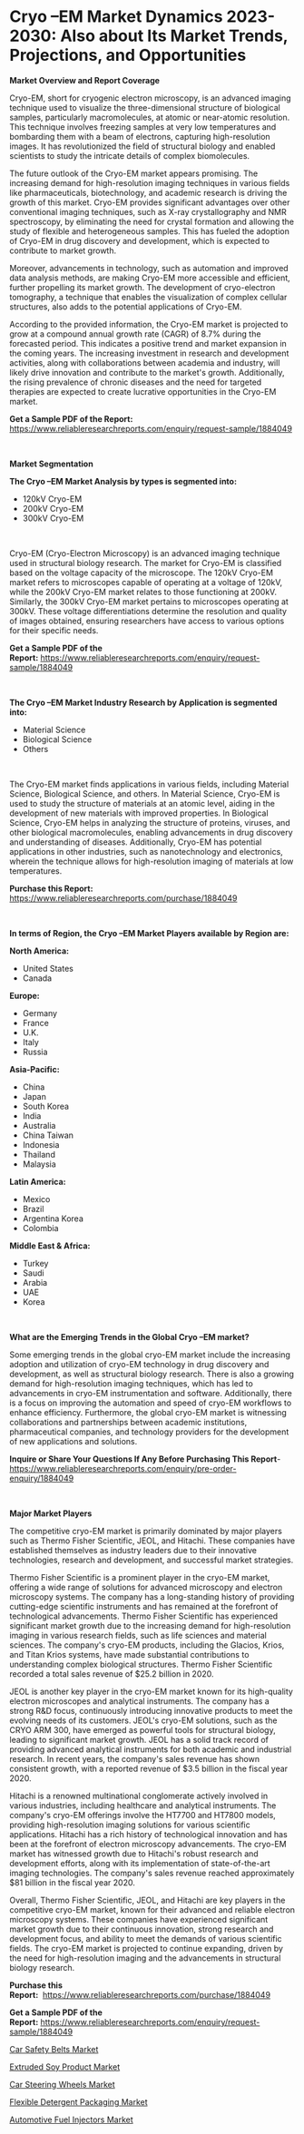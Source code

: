 <p><h1>Cryo –EM Market Dynamics 2023-2030: Also about Its Market Trends, Projections, and Opportunities</h1></p><p><strong>Market Overview and Report Coverage</strong></p>
<p><p>Cryo-EM, short for cryogenic electron microscopy, is an advanced imaging technique used to visualize the three-dimensional structure of biological samples, particularly macromolecules, at atomic or near-atomic resolution. This technique involves freezing samples at very low temperatures and bombarding them with a beam of electrons, capturing high-resolution images. It has revolutionized the field of structural biology and enabled scientists to study the intricate details of complex biomolecules.</p><p>The future outlook of the Cryo-EM market appears promising. The increasing demand for high-resolution imaging techniques in various fields like pharmaceuticals, biotechnology, and academic research is driving the growth of this market. Cryo-EM provides significant advantages over other conventional imaging techniques, such as X-ray crystallography and NMR spectroscopy, by eliminating the need for crystal formation and allowing the study of flexible and heterogeneous samples. This has fueled the adoption of Cryo-EM in drug discovery and development, which is expected to contribute to market growth.</p><p>Moreover, advancements in technology, such as automation and improved data analysis methods, are making Cryo-EM more accessible and efficient, further propelling its market growth. The development of cryo-electron tomography, a technique that enables the visualization of complex cellular structures, also adds to the potential applications of Cryo-EM.</p><p>According to the provided information, the Cryo-EM market is projected to grow at a compound annual growth rate (CAGR) of 8.7% during the forecasted period. This indicates a positive trend and market expansion in the coming years. The increasing investment in research and development activities, along with collaborations between academia and industry, will likely drive innovation and contribute to the market's growth. Additionally, the rising prevalence of chronic diseases and the need for targeted therapies are expected to create lucrative opportunities in the Cryo-EM market.</p></p>
<p><strong>Get a Sample PDF of the Report:</strong> <a href="https://www.reliableresearchreports.com/enquiry/request-sample/1884049">https://www.reliableresearchreports.com/enquiry/request-sample/1884049</a></p>
<p>&nbsp;</p>
<p><strong>Market Segmentation</strong></p>
<p><strong>The Cryo –EM Market Analysis by types is segmented into:</strong></p>
<p><ul><li>120kV Cryo-EM</li><li>200kV Cryo-EM</li><li>300kV Cryo-EM</li></ul></p>
<p>&nbsp;</p>
<p><p>Cryo-EM (Cryo-Electron Microscopy) is an advanced imaging technique used in structural biology research. The market for Cryo-EM is classified based on the voltage capacity of the microscope. The 120kV Cryo-EM market refers to microscopes capable of operating at a voltage of 120kV, while the 200kV Cryo-EM market relates to those functioning at 200kV. Similarly, the 300kV Cryo-EM market pertains to microscopes operating at 300kV. These voltage differentiations determine the resolution and quality of images obtained, ensuring researchers have access to various options for their specific needs.</p></p>
<p><strong>Get a Sample PDF of the Report:</strong>&nbsp;<a href="https://www.reliableresearchreports.com/enquiry/request-sample/1884049">https://www.reliableresearchreports.com/enquiry/request-sample/1884049</a></p>
<p>&nbsp;</p>
<p><strong>The Cryo –EM Market Industry Research by Application is segmented into:</strong></p>
<p><ul><li>Material Science</li><li>Biological Science</li><li>Others</li></ul></p>
<p>&nbsp;</p>
<p><p>The Cryo-EM market finds applications in various fields, including Material Science, Biological Science, and others. In Material Science, Cryo-EM is used to study the structure of materials at an atomic level, aiding in the development of new materials with improved properties. In Biological Science, Cryo-EM helps in analyzing the structure of proteins, viruses, and other biological macromolecules, enabling advancements in drug discovery and understanding of diseases. Additionally, Cryo-EM has potential applications in other industries, such as nanotechnology and electronics, wherein the technique allows for high-resolution imaging of materials at low temperatures.</p></p>
<p><strong>Purchase this Report:</strong>&nbsp; <a href="https://www.reliableresearchreports.com/purchase/1884049">https://www.reliableresearchreports.com/purchase/1884049</a></p>
<p>&nbsp;</p>
<p><strong>In terms of Region, the Cryo –EM Market Players available by Region are:</strong></p>
<p>
    <p> <strong> North America: </strong>
        <ul>
            <li>United States</li>
            <li>Canada</li>
        </ul>
        </p> 
    <p> <strong> Europe: </strong>
        <ul>
            <li>Germany</li>
            <li>France</li>
            <li>U.K.</li>
            <li>Italy</li>
            <li>Russia</li>
        </ul>
        </p> 
    <p> <strong> Asia-Pacific: </strong>
        <ul>
            <li>China</li>
            <li>Japan</li>
            <li>South Korea</li>
            <li>India</li>
            <li>Australia</li>
            <li>China Taiwan</li>
            <li>Indonesia</li>
            <li>Thailand</li>
            <li>Malaysia</li>
        </ul>
        </p> 
    <p> <strong> Latin America: </strong>
        <ul>
            <li>Mexico</li>
            <li>Brazil</li>
            <li>Argentina Korea</li>
            <li>Colombia</li>
        </ul>
        </p> 
    <p> <strong> Middle East & Africa: </strong>
        <ul>
            <li>Turkey</li>
            <li>Saudi</li>
            <li>Arabia</li>
            <li>UAE</li>
            <li>Korea</li>
        </ul>
    </p>
    </p>
<p>&nbsp;</p>
<p><strong>What are the Emerging Trends in the Global Cryo –EM market?</strong></p>
<p><p>Some emerging trends in the global cryo-EM market include the increasing adoption and utilization of cryo-EM technology in drug discovery and development, as well as structural biology research. There is also a growing demand for high-resolution imaging techniques, which has led to advancements in cryo-EM instrumentation and software. Additionally, there is a focus on improving the automation and speed of cryo-EM workflows to enhance efficiency. Furthermore, the global cryo-EM market is witnessing collaborations and partnerships between academic institutions, pharmaceutical companies, and technology providers for the development of new applications and solutions.</p></p>
<p><strong>Inquire or Share Your Questions If Any Before Purchasing This Report</strong>- <a href="https://www.reliableresearchreports.com/enquiry/pre-order-enquiry/1884049">https://www.reliableresearchreports.com/enquiry/pre-order-enquiry/1884049</a></p>
<p>&nbsp;</p>
<p><strong>Major Market Players</strong></p>
<p><p>The competitive cryo-EM market is primarily dominated by major players such as Thermo Fisher Scientific, JEOL, and Hitachi. These companies have established themselves as industry leaders due to their innovative technologies, research and development, and successful market strategies.</p><p>Thermo Fisher Scientific is a prominent player in the cryo-EM market, offering a wide range of solutions for advanced microscopy and electron microscopy systems. The company has a long-standing history of providing cutting-edge scientific instruments and has remained at the forefront of technological advancements. Thermo Fisher Scientific has experienced significant market growth due to the increasing demand for high-resolution imaging in various research fields, such as life sciences and material sciences. The company's cryo-EM products, including the Glacios, Krios, and Titan Krios systems, have made substantial contributions to understanding complex biological structures. Thermo Fisher Scientific recorded a total sales revenue of $25.2 billion in 2020.</p><p>JEOL is another key player in the cryo-EM market known for its high-quality electron microscopes and analytical instruments. The company has a strong R&D focus, continuously introducing innovative products to meet the evolving needs of its customers. JEOL's cryo-EM solutions, such as the CRYO ARM 300, have emerged as powerful tools for structural biology, leading to significant market growth. JEOL has a solid track record of providing advanced analytical instruments for both academic and industrial research. In recent years, the company's sales revenue has shown consistent growth, with a reported revenue of $3.5 billion in the fiscal year 2020.</p><p>Hitachi is a renowned multinational conglomerate actively involved in various industries, including healthcare and analytical instruments. The company's cryo-EM offerings involve the HT7700 and HT7800 models, providing high-resolution imaging solutions for various scientific applications. Hitachi has a rich history of technological innovation and has been at the forefront of electron microscopy advancements. The cryo-EM market has witnessed growth due to Hitachi's robust research and development efforts, along with its implementation of state-of-the-art imaging technologies. The company's sales revenue reached approximately $81 billion in the fiscal year 2020.</p><p>Overall, Thermo Fisher Scientific, JEOL, and Hitachi are key players in the competitive cryo-EM market, known for their advanced and reliable electron microscopy systems. These companies have experienced significant market growth due to their continuous innovation, strong research and development focus, and ability to meet the demands of various scientific fields. The cryo-EM market is projected to continue expanding, driven by the need for high-resolution imaging and the advancements in structural biology research.</p></p>
<p><strong>Purchase this Report:</strong>&nbsp;&nbsp;<a href="https://www.reliableresearchreports.com/purchase/1884049">https://www.reliableresearchreports.com/purchase/1884049</a></p>
<p></p>
<p><strong>Get a Sample PDF of the Report:</strong>&nbsp;<a href="https://www.reliableresearchreports.com/enquiry/request-sample/1884049">https://www.reliableresearchreports.com/enquiry/request-sample/1884049</a></p>
<p><p><a href="https://medium.com/@avarobertson1969/car-safety-belts-market-insight-market-trends-growth-forecasted-from-2023-to-2030-fee7043fdcfa">Car Safety Belts Market</a></p><p><a href="https://github.com/gshchiplitsov/Market-Research-Report-List-1/blob/main/extruded-soy-product-market.md">Extruded Soy Product Market</a></p><p><a href="https://medium.com/@annarussell1981/car-steering-wheels-market-size-cagr-trends-2024-2030-0ba31aa6dbab">Car Steering Wheels Market</a></p><p><a href="https://github.com/ambrozg/Market-Research-Report-List-1/blob/main/flexible-detergent-packaging-market.md">Flexible Detergent Packaging Market</a></p><p><a href="https://medium.com/@dorothypeters68/decoding-automotive-fuel-injectors-market-metrics-market-share-trends-and-growth-patterns-4b6bdb7ab471">Automotive Fuel Injectors Market</a></p></p>